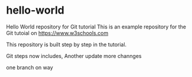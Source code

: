 # hello-world
Hello World repository for Git tutorial
This is an example repository for the Git tutoial on https://www.w3schools.com

This repository is built step by step in the tutorial.

Git steps now includes,
Another update
more channges


one branch on way



